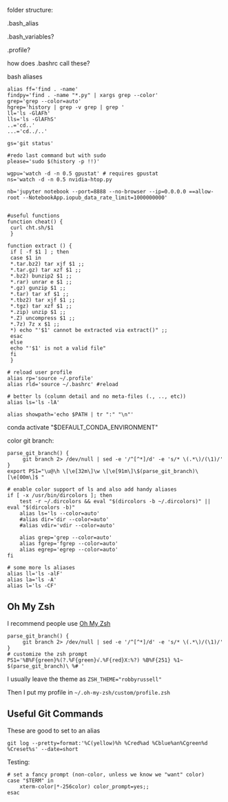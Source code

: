 folder structure:

.bash_alias

.bash_variables?

.profile?

how does .bashrc call these?

bash aliases



```
alias ff='find . -name'
findpy='find . -name "*.py" | xargs grep --color'
grep='grep --color=auto'
hgrep='history | grep -v grep | grep '
ll='ls -GlAFh'
lls='ls -GlAFhS'
..='cd..'
...='cd../..'
```

```
gs='git status'

#redo last command but with sudo
please='sudo $(history -p !!)'

wgpu='watch -d -n 0.5 gpustat' # requires gpustat
ns='watch -d -n 0.5 nvidia-htop.py

nb='jupyter notebook --port=8888 --no-browser --ip=0.0.0.0 ==allow-root --NotebookApp.iopub_data_rate_limit=1000000000'


#useful functions
function cheat() {
 curl cht.sh/$1
 }

function extract () {
 if [ -f $1 ] ; then
 case $1 in
 *.tar.bz2) tar xjf $1 ;;
 *.tar.gz) tar xzf $1 ;;
 *.bz2) bunzip2 $1 ;;
 *.rar) unrar e $1 ;;
 *.gz) gunzip $1 ;;
 *.tar) tar xf $1 ;;
 *.tbz2) tar xjf $1 ;;
 *.tgz) tar xzf $1 ;;
 *.zip) unzip $1 ;;
 *.Z) uncompress $1 ;;
 *.7z) 7z x $1 ;;
 *) echo "'$1' cannot be extracted via extract()" ;;
 esac
 else
 echo "'$1' is not a valid file"
 fi
 }
```

```
# reload user profile
alias rp='source ~/.profile'
alias rld='source ~/.bashrc' #reload

# better ls (column detail and no meta-files (., .., etc))
alias ls='ls -lA'

alias showpath='echo $PATH | tr ":" "\n"'
```

conda activate "$DEFAULT_CONDA_ENVIRONMENT"
 
color git branch:
```
parse_git_branch() {
     git branch 2> /dev/null | sed -e '/^[^*]/d' -e 's/* \(.*\)/(\1)/'
}
export PS1="\u@\h \[\e[32m\]\w \[\e[91m\]\$(parse_git_branch)\[\e[00m\]$ "
```

```
# enable color support of ls and also add handy aliases
if [ -x /usr/bin/dircolors ]; then
    test -r ~/.dircolors && eval "$(dircolors -b ~/.dircolors)" || eval "$(dircolors -b)"
    alias ls='ls --color=auto'
    #alias dir='dir --color=auto'
    #alias vdir='vdir --color=auto'

    alias grep='grep --color=auto'
    alias fgrep='fgrep --color=auto'
    alias egrep='egrep --color=auto'
fi
```

```
# some more ls aliases
alias ll='ls -alF'
alias la='ls -A'
alias l='ls -CF'
```

## Oh My Zsh

I recommend people use [Oh My Zsh](https://ohmyz.sh/)

```
parse_git_branch() {
     git branch 2> /dev/null | sed -e '/^[^*]/d' -e 's/* \(.*\)/(\1)/'
}
# customize the zsh prompt
PS1='%B%F{green}%(?.%F{green}√.%F{red}X:%?) %B%F{251} %1~ $(parse_git_branch)\ %# '
```

I usually leave the theme as `ZSH_THEME="robbyrussell"`


Then I put my profile in `~/.oh-my-zsh/custom/profile.zsh`





## Useful Git Commands

These are good to set to an alias

`git log --pretty=format:'%C(yellow)%h %Cred%ad %Cblue%an%Cgreen%d %Creset%s' --date=short`


Testing:
```
# set a fancy prompt (non-color, unless we know we "want" color)
case "$TERM" in
    xterm-color|*-256color) color_prompt=yes;;
esac
```

 
